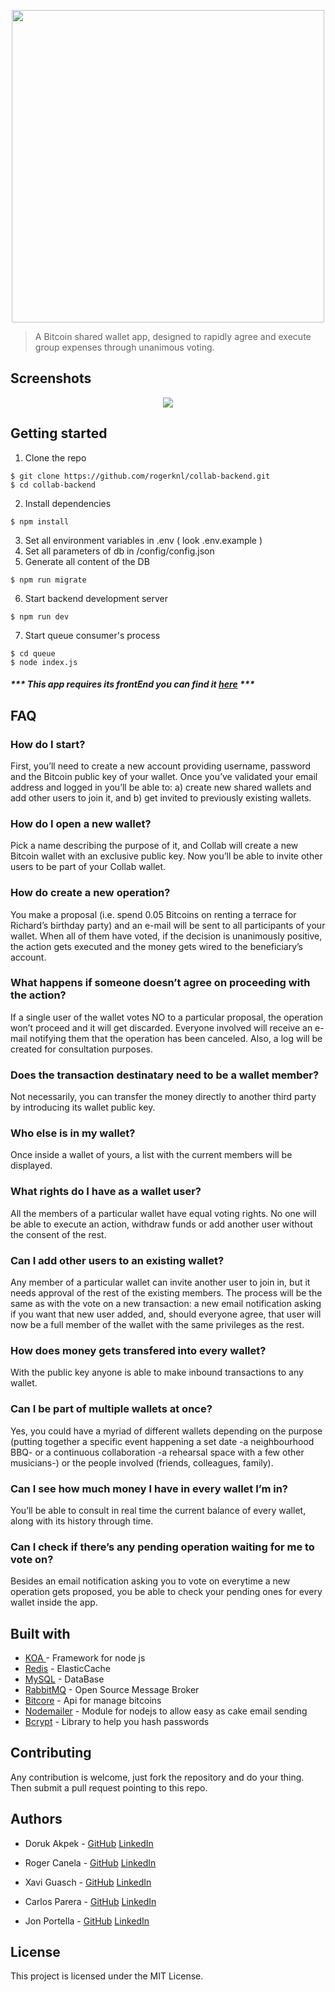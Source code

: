 <p align="center">
  <img src="https://image.ibb.co/fcLZWd/collab_wallet_logo.png" width="500px" />
</p>

> A Bitcoin shared wallet app, designed to rapidly agree and execute group expenses through unanimous voting.



## Screenshots
<p align="center">
  <img src="https://preview.ibb.co/fpu5CT/Screen_Shot_2018_07_09_at_13_28_27.png" />
</p>  

## Getting started

1. Clone the repo

```
$ git clone https://github.com/rogerknl/collab-backend.git
$ cd collab-backend
```

2. Install dependencies
```
$ npm install
```

3. Set all  environment variables in .env ( look .env.example )
4. Set all parameters of db in /config/config.json
5. Generate all content of the DB

```
$ npm run migrate
```

6. Start backend development server

```
$ npm run dev
```

7. Start queue consumer's process

```
$ cd queue
$ node index.js
```



##### *** This app requires its frontEnd you can find it [here](https://github.com/YourParmenides/collab-frontend/tree/master) ***



## FAQ



### How do I start?

First, you’ll need to create a new account providing username, password and the Bitcoin public key of your wallet. Once you’ve validated your email address and logged in you’ll be able to: a) create new shared wallets and add other users to join it, and b) get invited to previously existing wallets.



### How do I open a new wallet?

Pick a name describing the purpose of it, and Collab will create a new Bitcoin wallet with an exclusive public key. Now you’ll be able to invite other users to be part of your Collab wallet.



### How do create a new operation?

You make a proposal (i.e. spend 0.05 Bitcoins on renting a terrace for Richard’s birthday party) and an e-mail will be sent to all participants of your wallet. When all of them have voted, if the decision is unanimously positive, the action gets executed and the money gets wired to the beneficiary’s account.



### What happens if someone doesn’t agree on proceeding with the action?

If a single user of the wallet votes NO to a particular proposal, the operation won’t proceed and it will get discarded. Everyone involved will receive an e-mail notifying them that the operation has been canceled. Also, a log will be created for consultation purposes.



### Does the transaction destinatary need to be a wallet member?

Not necessarily, you can transfer the money directly to another third party by introducing its wallet public key.



### Who else is in my wallet?

Once inside a wallet of yours, a list with the current members will be displayed. 



### What rights do I have as a wallet user?

All the members of a particular wallet have equal voting rights. No one will be able to execute an action, withdraw funds or add another user without the consent of the rest.



### Can I add other users to an existing wallet?

Any member of a particular wallet can invite another user to join in, but it needs approval of the rest of the existing members. The process will be the same as with the vote on a new transaction:  a new email notification asking if you want that new user added, and, should everyone agree, that user will now be a full member of the wallet with the same privileges as the rest.



### How does money gets transfered into every wallet?

With the public key anyone is able to make inbound transactions to any wallet. 



### Can I be part of multiple wallets at once?

Yes, you could have a myriad of different wallets depending on the purpose (putting together a specific event happening a set date -a neighbourhood BBQ- or a continuous collaboration -a rehearsal space with a few other musicians-) or the people involved (friends, colleagues, family).



### Can I see how much money I have in every wallet I’m in?

You’ll be able to consult in real time the current balance of every wallet, along with its history through time.



### Can I check if there’s any pending operation waiting for me to vote on?

Besides an email notification asking you to vote on everytime a new operation gets proposed, you be able to check your pending ones for every wallet inside the app.


## Built with

* [KOA ](https://koajs.com/)- Framework for node js
* [Redis](https://redis.io/) - ElasticCache
* [MySQL](https://www.mysql.com/) - DataBase
* [RabbitMQ](https://www.rabbitmq.com/) - Open Source Message Broker
* [Bitcore](https://bitcore.io/) - Api for manage bitcoins
* [Nodemailer](https://nodemailer.com/) - Module for nodejs to allow easy as cake email sending
* [Bcrypt](https://www.npmjs.com/package/bcrypt) - Library to help you hash passwords


## Contributing

Any contribution is welcome, just fork the repository and do your thing. Then submit a pull request pointing to this repo.


## Authors

- Doruk Akpek - [GitHub](https://github.com/dakpek) [LinkedIn](https://www.linkedin.com/in/dakpek/)

- Roger Canela - [GitHub](https://github.com/rogerknl) [LinkedIn](https://www.linkedin.com/in/roger-canela-2a085826/)

- Xavi Guasch - [GitHub](https://github.com/xaviguasch) [LinkedIn](https://www.linkedin.com/in/xavi-guasch/)

- Carlos Parera - [GitHub](https://github.com/YourParmenides) [LinkedIn](https://www.linkedin.com/in/carlos-parera-alvarez-844ba3123/)

- Jon Portella - [GitHub](https://github.com/jportella93) [LinkedIn](https://linkedin.com/in/jonportella)


## License

This project is licensed under the MIT License.
